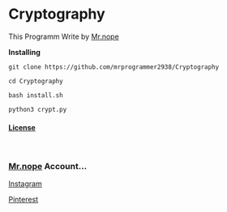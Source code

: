 # Cryptography

This Programm Write by [Mr.nope](https://github.com/mrprogeammer2938)

**Installing**
```
git clone https://github.com/mrprogrammer2938/Cryptography

cd Cryptography

bash install.sh

python3 crypt.py
```


#### [License](https://github.com/mrprogrammer2938/Cryptography/blob/master/LICENSE)
<br>

### [Mr.nope](https://github.com/mrprogrammer2938) Account...

[Instagram](https://instagram.com/programmer2938)

[Pinterest](https://www.pinterest.com/mrprogrammer2938)
